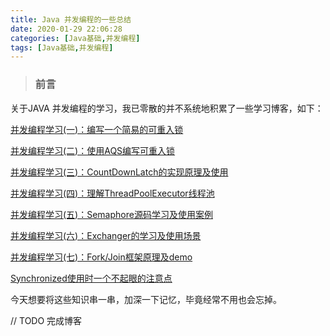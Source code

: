 ```yaml
---
title: Java 并发编程的一些总结
date: 2020-01-29 22:06:28
categories: [Java基础,并发编程]
tags: [Java基础,并发编程]
---
```


> ### 前言

关于JAVA 并发编程的学习，我已零散的并不系统地积累了一些学习博客，如下：

[并发编程学习(一)：编写一个简易的可重入锁](http://localhost:4000/blog/20190517/编写一个简易的可重入锁-一/)

[并发编程学习(二)：使用AQS编写可重入锁](http://localhost:4000/blog/20190525/并发编程学习-二-：使用AQS编写可重入锁/)

[并发编程学习(三)：CountDownLatch的实现原理及使用](http://localhost:4000/blog/20190602/并发编程学习-三-：CountDownLatch的实现原理及使用/)

[并发编程学习(四)：理解ThreadPoolExecutor线程池](http://localhost:4000/blog/20190617/并发编程学习-四-：理解ThreadPoolExecutor线程池/)

[并发编程学习(五)：Semaphore源码学习及使用案例](http://localhost:4000/blog/20190623/并发编程学习-五-：Semaphore源码学习及使用案例/)

[并发编程学习(六)：Exchanger的学习及使用场景](http://localhost:4000/blog/20190701/并发编程学习-六-：Exchanger的学习及使用场景/)

[并发编程学习(七)：Fork/Join框架原理及demo](http://localhost:4000/blog/20190814/并发编程学习-七-：Fork-Join框架原理及demo/)

[Synchronized使用时一个不起眼的注意点](http://localhost:4000/blog/20190716/Synchronized使用时一个不起眼的注意点/)

今天想要将这些知识串一串，加深一下记忆，毕竟经常不用也会忘掉。





// TODO 完成博客



